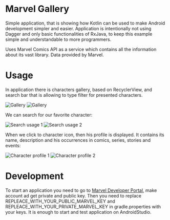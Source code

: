 # Marvel Gallery

Simple application, that is showing how Kotlin can be used to make Android development simpler and easier.
Application is intentionally not using Dagger and only basic functionalities of RxJava, to keep this example simple and understandable to more programmers.

Uses Marvel Comics API as a service which contains all the information about its vast library. Data provided by Marvel.

# Usage

In application there is characters gallery, based on RecyclerView, and search bar that is allowing to type filter for presented characters.

![Gallery](files/m1.png)
![Gallery](files/m0.png)

We can search for our favorite character:

![Search usage 1](files/m4.png)
![Search usage 2](files/m5.png)

When we click to character icon, then his profile is displayed. It contains its name, description and his occurrences in comics, series, stories and events:

![Character profile 1](files/m2.png)
![Character profile 2](files/m4.png)

# Development

To start an application you need to go to [Marvel Developer Portal](https://developer.marvel.com/), make account ad get private and public key. Then you need to replace REPLEACE_WITH_YOUR_PUBLIC_MARVEL_KEY and REPLEACE_WITH_YOUR_PRIVATE_MARVEL_KEY in gradle.properties with your keys. It is enough to start and test application on AndroidStudio. 
